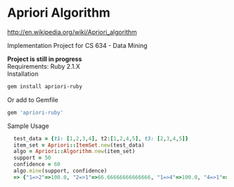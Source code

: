 Apriori Algorithm
===========
http://en.wikipedia.org/wiki/Apriori_algorithm

Implementation Project for CS 634 - Data Mining

**Project is still in progress**  
Requirements: Ruby 2.1.X  
Installation
```bash
gem install apriori-ruby
```
Or add to Gemfile
```ruby
gem 'apriori-ruby'
```

Sample Usage 
```ruby
  test_data = {t1: [1,2,3,4], t2:[1,2,4,5], t3: [2,3,4,5]}
  item_set = Apriori::ItemSet.new(test_data)
  algo = Apriori::Algorithm.new(item_set)
  support = 50
  confidence = 60
  algo.mine(support, confidence)
  => {"1=>2"=>100.0, "2=>1"=>66.66666666666666, "1=>4"=>100.0, "4=>1"=>66.66666666666666, "2=>3"=>66.66666666666666, "3=>2"=>100.0, "2=>4"=>100.0, "4=>2"=>100.0, "2=>5"=>66.66666666666666, "5=>2"=>100.0, "3=>4"=>100.0, "4=>3"=>66.66666666666666, "4=>5"=>66.66666666666666, "5=>4"=>100.0, "1=>2,4"=>100.0, "2=>1,4"=>66.66666666666666, "4=>1,2"=>66.66666666666666, "1,2=>4"=>100.0, "1,4=>2"=>100.0, "2,4=>1"=>66.66666666666666}
```
